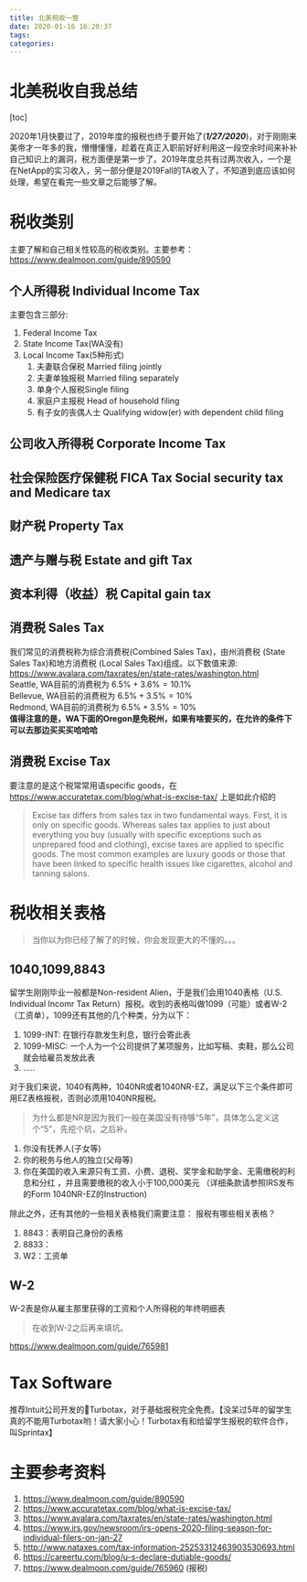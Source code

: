 ```yaml
---
title: 北美税收一瞥
date: 2020-01-16 16:20:37
tags:
categories:
---
```


# 北美税收自我总结

[toc]


2020年1月快要过了，2019年度的报税也终于要开始了(***1/27/2020***)，对于刚刚来美帝才一年多的我，懵懵懂懂，趁着在真正入职前好好利用这一段空余时间来补补自己知识上的漏洞，税方面便是第一步了。2019年度总共有过两次收入，一个是在NetApp的实习收入，另一部分便是2019Fall的TA收入了，不知道到底应该如何处理，希望在看完一些文章之后能够了解。

# 税收类别
主要了解和自己相关性较高的税收类别。主要参考： https://www.dealmoon.com/guide/890590
## 个人所得税 Individual Income Tax
主要包含三部分:
1. Federal Income Tax
2. State Income Tax(WA没有)
3. Local Income Tax(5种形式)
   1. 夫妻联合保税 Married filing jointly
   2. 夫妻单独报税 Married filing separately
   3. 单身个人报税Single filing
   4. 家庭户主报税 Head of household filing
   5. 有子女的丧偶人士 Qualifying widow(er) with dependent child filing

## 公司收入所得税 Corporate Income Tax

## 社会保险医疗保健税 FICA Tax Social security tax and Medicare tax

## 财产税 Property Tax

## 遗产与赠与税 Estate and gift Tax

## 资本利得（收益）税 Capital gain tax

## 消费税 Sales Tax
我们常见的消费税称为综合消费税(Combined Sales Tax)，由州消费税 (State Sales Tax)和地方消费税 (Local Sales Tax)组成。以下数值来源: https://www.avalara.com/taxrates/en/state-rates/washington.html  
Seattle, WA目前的消费税为 $6.5\% + 3.6\% = 10.1\%$  
Bellevue, WA目前的消费税为 $6.5\% + 3.5\% = 10\%$  
Redmond, WA目前的消费税为 $6.5\% + 3.5\% = 10\%$    
**值得注意的是，WA下面的Oregon是免税州，如果有啥要买的，在允许的条件下可以去那边买买买哈哈哈**

## 消费税 Excise Tax
要注意的是这个税常常用语specific goods，在 https://www.accuratetax.com/blog/what-is-excise-tax/ 上是如此介绍的
> Excise tax differs from sales tax in two fundamental ways. First, it is only on specific goods. Whereas sales tax applies to just about everything you buy (usually with specific exceptions such as unprepared food and clothing), excise taxes are applied to specific goods. The most common examples are luxury goods or those that have been linked to specific health issues like cigarettes, alcohol and tanning salons.

# 税收相关表格
> 当你以为你已经了解了的时候，你会发现更大的不懂的。。。

## 1040,1099,8843
留学生刚刚毕业一般都是Non-resident Alien，于是我们会用1040表格（U.S. Individual Incomr Tax Return）报税。收到的表格叫做1099（可能）或者W-2（工资单），1099还有其他的几个种类，分为以下：  
1. 1099-INT: 在银行存款发生利息，银行会寄此表
2. 1099-MISC: 一个人为一个公司提供了某项服务，比如写稿、卖鞋，那么公司就会给雇员发放此表
3. .....
   

对于我们来说，1040有两种，1040NR或者1040NR-EZ，满足以下三个条件即可用EZ表格报税，否则必须用1040NR报税。
> 为什么都是NR是因为我们一般在美国没有待够“5年”，具体怎么定义这个“5”，先挖个坑，之后补。
1. 你没有抚养人(子女等)
2. 你的税务与他人的独立(父母等)
3. 你在美国的收入来源只有工资、小费、退税、奖学金和助学金、无需缴税的利息和分红 ，并且需要缴税的收入小于100,000美元 （详细条款请参照IRS发布的Form 1040NR-EZ的Instruction)

除此之外，还有其他的一些相关表格我们需要注意：
报税有哪些相关表格？
1. 8843：表明自己身份的表格
2. 8833：
3. W2：工资单

## W-2
W-2表是你从雇主那里获得的工资和个人所得税的年终明细表
> 在收到W-2之后再来填坑。

https://www.dealmoon.com/guide/765981

# Tax Software
推荐Intuit公司开发的Turbotax，对于基础报税完全免费。【没呆过5年的留学生真的不能用Turbotax哟！请大家小心！Turbotax有和给留学生报税的软件合作，叫Sprintax】

# 主要参考资料
1. https://www.dealmoon.com/guide/890590
2. https://www.accuratetax.com/blog/what-is-excise-tax/
3. https://www.avalara.com/taxrates/en/state-rates/washington.html  
4. https://www.irs.gov/newsroom/irs-opens-2020-filing-season-for-individual-filers-on-jan-27
5. http://www.nataxes.com/tax-information-25253312463903530693.html
6. https://careertu.com/blog/u-s-declare-dutiable-goods/
7. https://www.dealmoon.com/guide/765960 (报税)